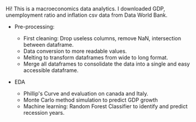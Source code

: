 Hi! This is a macroeconomics data analytics. I downloaded GDP, unemployment ratio and inflation csv data from Data World Bank.

- Pre-processing:
  - First cleaning: Drop useless columns, remove NaN, intersection between dataframe.
  - Data conversion to more readable values.
  - Melting to transform dataframes from wide to long format.
  - Merge all dataframes to consolidate the data into a single and easy accessible dataframe.

- EDA
  - Phillip's Curve and evaluation on canada and Italy.
  - Monte Carlo method simulation to predict GDP growth
  - Machine learning: Random Forest Classifier to identify and predict recession years.

